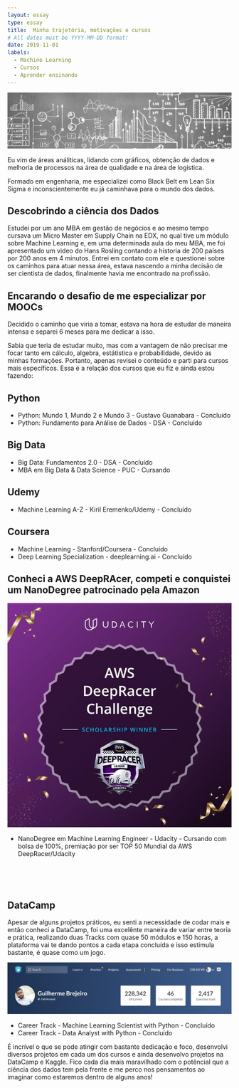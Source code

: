 ```yaml
---
layout: essay
type: essay
title:  Minha trajetória, motivações e cursos
# All dates must be YYYY-MM-DD format!
date: 2019-11-01
labels:
  - Machine Learning
  - Cursos
  - Aprender ensinando
---
```


<img class="ui fluid image" src="../images/graphics.jpg">

<p>Eu vim de áreas análiticas, lidando com gráficos, obtenção de dados e melhoria de processos na área de qualidade e na área de logistica.</p> 
<p>Formado em engenharia, me especializei como Black Belt em Lean Six Sigma e inconscientemente eu já caminhava para o mundo dos dados.</p>

## Descobrindo a ciência dos Dados

<p>Estudei por um ano MBA em gestão de negócios e ao mesmo tempo cursava um Micro Master em Supply Chain na EDX, no qual tive um módulo  sobre Machine Learning e, em uma determinada aula do meu MBA, me foi apresentado um video do Hans Rosling 
contando a historia de 200 países por 200 anos em 4 minutos. Entrei em contato com ele e questionei sobre os caminhos para atuar nessa área, estava nascendo a minha decisão de ser cientista de dados, finalmente havia me encontrado na profissão.</p>


## Encarando o desafio de me especializar por MOOCs

<p>Decidido o caminho que viria a tomar, estava na hora de estudar de maneira intensa e separei 6 meses para me dedicar a isso.</p>
<p>Sabia que teria de estudar muito, mas com a vantagem de não precisar me focar tanto em cálculo, algebra, estátistica e probabilidade, devido as minhas formações. Portanto, apenas revisei o conteúdo e parti para cursos mais específicos. Essa é a relação dos cursos que eu fiz e ainda estou fazendo:</p>

## Python
  * Python: Mundo 1, Mundo 2 e Mundo 3 - Gustavo Guanabara - Concluído
  * Python: Fundamento para Análise de Dados - DSA - Concluído
  
## Big Data  
  * Big Data: Fundamentos 2.0 - DSA - Concluído
  * MBA em Big Data & Data Science - PUC - Cursando
  
## Udemy
  * Machine Learning A-Z - Kiril Eremenko/Udemy - Concluído
  
## Coursera
  * Machine Learning - Stanford/Coursera - Concluído
  * Deep Learning Specialization - deeplearning.ai - Concluído
  
  
## Conheci a AWS DeepRAcer, competi e conquistei um NanoDegree patrocinado pela Amazon
<img class="ui small right floated rounded image" src="../images/sch_winner.jpg">

  * NanoDegree em Machine Learning Engineer - Udacity - Cursando com bolsa de 100%, premiação por ser TOP 50 Mundial da AWS DeepRacer/Udacity
  
<br>
<br>
<br>


## DataCamp   
<p>Apesar de alguns projetos práticos, eu senti a necessidade de codar mais e então conheci a DataCamp, foi uma excelênte maneira de variar entre teoria e prática, realizando duas Tracks com quase 50 módulos e 150 horas, a plataforma vai te dando pontos a cada etapa concluída e isso estimula bastante, é quase como um jogo.</p>

<img class="ui fluid image" src="../images/DataCamp_041219.jpg">

  * Career Track - Machine Learning Scientist with Python - Concluído
  * Career Track - Data Analyst with Python - Concluído
  
<p>É incrível o que se pode atingir com bastante dedicação e foco, desenvolvi diversos projetos em cada um dos cursos e ainda desenvolvo projetos na DataCamp e Kaggle. Fico cada dia mais maravilhado com o potêncial que a ciência dos dados tem pela frente e me perco nos pensamentos ao imaginar como estaremos dentro de alguns anos! </p>
